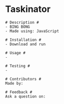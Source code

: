# Taskinator #

    # Description #
    - BING BONG
    - Made using: JavaScript

    # Installation #
    - Download and run

    # Usage #
    - 

    # Testing #
    - 

    # Contributors #
    Made by: 

    # Feedback #
    Ask a question on: 

    
  